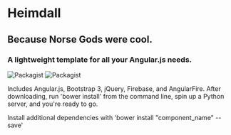 # Heimdall
## Because Norse Gods were cool.

### A lightweight template for all your Angular.js needs.
![Packagist](https://img.shields.io/badge/Angular-1.4.1-red.svg?style=flat-square)
![Packagist](https://img.shields.io/badge/Bootstrap-3.3.5-blue.svg?style=flat-square)

Includes Angular.js, Bootstrap 3, jQuery, Firebase, and AngularFire. After downloading, run 'bower install' from the command line, spin up a Python server, and you're ready to go.

Install additional dependencies with 'bower install "component_name" --save'
